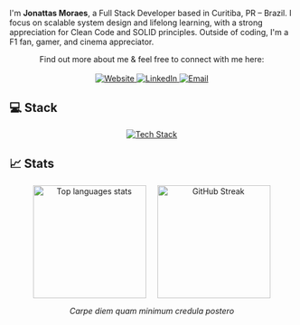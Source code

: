<p align="left">
  I'm <b>Jonattas Moraes</b>, a Full Stack Developer based in Curitiba, PR – Brazil. I focus on scalable system design and lifelong learning, with a strong appreciation for Clean Code and SOLID principles. Outside of coding, I'm a F1 fan, gamer, and cinema appreciator.
</p>

<p align="center">
  Find out more about me &amp; feel free to connect with me here:
  <br /><br />
  <a href="https://jon-dev.vercel.app" target="_blank" rel="noopener noreferrer">
    <img src="https://img.shields.io/badge/website-FFF?style=for-the-badge&logo=devdotto&logoColor=black" alt="Website" />
  </a>
  <a href="https://www.linkedin.com/in/jonattas-moraes" target="_blank" rel="noopener noreferrer">
    <img src="https://img.shields.io/badge/LinkedIn-0077B5?style=for-the-badge&logo=linkedin&logoColor=white" alt="LinkedIn" />
  </a>
  <a href="mailto:jonattasmoraes@hotmail.com" target="_blank" rel="noopener noreferrer">
    <img src="https://img.shields.io/badge/mail-D14836?style=for-the-badge&logo=gmail&logoColor=white" alt="Email" />
  </a>
</p>

<h2>‍💻 Stack</h2>

<p align="center">
  <a href="https://skillicons.dev" target="_blank" rel="noopener noreferrer">
    <img src="https://skillicons.dev/icons?i=java,golang,py,ts,js,html,css,react,nextjs,tailwind,spring,bun,mongodb,postgres,prisma" alt="Tech Stack" />
  </a>
</p>

## 📈 Stats

<div align="center" style="display: flex; justify-content: center; gap: 20px; flex-wrap: wrap;">
  <a href="https://github.com/jonattasmoraes/convoychat" target="_blank" rel="noopener noreferrer">
    <img height="200" src="https://github-readme-stats.vercel.app/api/top-langs?username=jonattasmoraes&layout=compact&langs_count=8&card_width=320&theme=tokyonight" alt="Top languages stats" />
  </a>

<a href="https://git.io/streak-stats">
  <img height="200"  src="https://github-readme-streak-stats.herokuapp.com?user=jonattasmoraes&theme=buefy-dark&short_numbers=true&card_width=300" alt="GitHub Streak" /></a>
</div>


<p align="center"><em>Carpe diem quam minimum credula postero</em></p>
